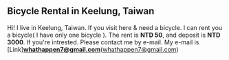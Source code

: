 ## Bicycle Rental in Keelung, Taiwan
Hi! I live in Keelung, Taiwan. If you visit here & need a bicycle. I can rent you a bicycle( I have only one bicycle ).
The rent is **NTD 50**, and deposit is **NTD 3000**. 
If you're intrested. Please contact me by e-mail.
My e-mail is [Link]**whathappen7@gmail.com**(whathappen7@gmail.com)

